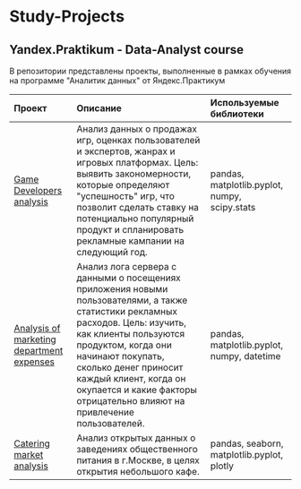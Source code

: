 # Study-Projects
## Yandex.Praktikum - Data-Analyst course

В репозитории представлены проекты, выполненные в рамках обучения на программе "Аналитик данных" от Яндекс.Практикум

| Проект | Описание | Используемые библиотеки |
| :-------------------- | :--------------------- |:---------------------------|
| [Game Developers analysis](https://github.com/AleksandrAntonov7/Study-Projects/tree/main/Game%20Developers%20analysis)  | Анализ данных о продажах игр, оценках пользователей и экспертов, жанрах и игровых платформах. Цель: выявить закономерности, которые определяют "успешность" игр, что позволит сделать ставку на потенциально популярный продукт и спланировать рекламные кампании на следующий год. | pandas, matplotlib.pyplot, numpy, scipy.stats |
| [Analysis of marketing department expenses](https://github.com/AleksandrAntonov7/Project_Analysis-of-marketing-department-expenses#readme) | Анализ лога сервера с данными о посещениях приложения новыми пользователями, а также статистики рекламных расходов. Цель: изучить, как клиенты пользуются продуктом, когда они начинают покупать, сколько денег приносит каждый клиент, когда он окупается и какие факторы отрицательно влияют на привлечение пользователей. | pandas, matplotlib.pyplot, numpy, datetime |
| [Catering market analysis](https://github.com/AleksandrAntonov7/Study-Projects/tree/main/Catering%20market%20analysis) | Анализ открытых данных о заведениях общественного питания в  г.Москве, в целях открытия небольшого кафе. | pandas, seaborn, matplotlib.pyplot, plotly |
